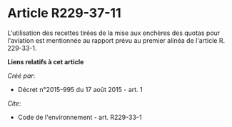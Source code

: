 # Article R229-37-11

L'utilisation des recettes tirées de la mise aux enchères des quotas pour l'aviation est mentionnée au rapport prévu au
premier alinéa de l'article R. 229-33-1.

**Liens relatifs à cet article**

_Créé par_:

  - Décret n°2015-995 du 17 août 2015 - art. 1

_Cite_:

  - Code de l'environnement - art. R229-33-1
